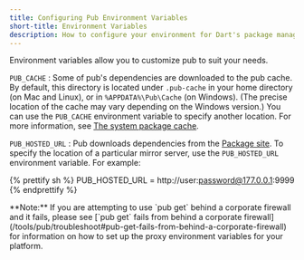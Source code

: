 ```yaml
---
title: Configuring Pub Environment Variables
short-title: Environment Variables
description: How to configure your environment for Dart's package management tool, pub.
---
```


Environment variables allow you to customize pub to suit your needs.

`PUB_CACHE`
: Some of pub's dependencies are downloaded to the pub cache.
  By default, this directory is located under `.pub-cache`
  in your home directory (on Mac and Linux),
  or in `%APPDATA%\Pub\Cache` (on Windows). (The precise location of the
  cache may vary depending on the Windows version.)
  You can use the `PUB_CACHE` environment
  variable to specify another location. For more information, see
  [The system package cache](/tools/pub/cmd/pub-get#the-system-package-cache).

`PUB_HOSTED_URL`
: Pub downloads dependencies from the [Package site]({{site.pub}}).
  To specify the location of a particular mirror server,
  use the `PUB_HOSTED_URL` environment variable. For example:

{% prettify sh %}
PUB_HOSTED_URL = http://user:password@177.0.0.1:9999
{% endprettify %}

<aside class="alert alert-info" markdown="1">
  **Note:**
  If you are attempting to use `pub get` behind a corporate firewall
  and it fails, please see
  [`pub get` fails from behind a corporate firewall](/tools/pub/troubleshoot#pub-get-fails-from-behind-a-corporate-firewall)
  for information on how to set up the proxy environment variables for
  your platform.
</aside>
